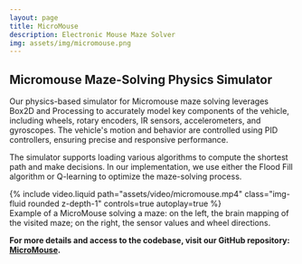 ```yaml
---
layout: page
title: MicroMouse
description: Electronic Mouse Maze Solver
img: assets/img/micromouse.png
---
```


## Micromouse Maze-Solving Physics Simulator

Our physics-based simulator for Micromouse maze solving leverages Box2D and Processing to accurately model key components of the vehicle, including wheels, rotary encoders, IR sensors, accelerometers, and gyroscopes. The vehicle's motion and behavior are controlled using PID controllers, ensuring precise and responsive performance.  

The simulator supports loading various algorithms to compute the shortest path and make decisions. In our implementation, we use either the Flood Fill algorithm or Q-learning to optimize the maze-solving process.

<div class="row mt-3">
    <div class="col-sm mt-3 mt-md-0">
        {% include video.liquid path="assets/video/micromouse.mp4" class="img-fluid rounded z-depth-1" controls=true autoplay=true %}
    </div>
</div>
<div class="caption">
    Example of a MicroMouse solving a maze: on the left, the brain mapping of the visited maze; on the right, the sensor values and wheel directions.
</div>

**For more details and access to the codebase, visit our GitHub repository: [MicroMouse](https://github.com/Ishak96/MicroMouse).**